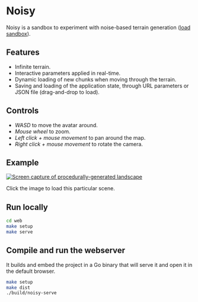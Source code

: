 # Noisy

Noisy is a sandbox to experiment with noise-based terrain generation ([load sandbox](https://mooss.github.io/noisy/acorn)).

## Features

- Infinite terrain.
- Interactive parameters applied in real-time.
- Dynamic loading of new chunks when moving through the terrain.
- Saving and loading of the application state, through URL parameters or JSON file (drag-and-drop to load).

## Controls

- *WASD* to move the avatar around.
- *Mouse wheel* to zoom.
- *Left click + mouse movement* to pan around the map.
- *Right click + mouse movement* to rotate the camera.

## Example

<a title="Open scene in browser" href="https://mooss.github.io/noisy/acorn/?q=N4IghmIFygxtoDi0QBEQBpwFsUFNNwBnFWASwCdYAbArABwrwDcyB7AVyIGUyAvAlACMAJgAcAXywAjBOBRhZEqSADqc-DBABzfITBkUACUIAtBbpWytkKCABqIZVjAAXDXLAB3Bc30UUAE19ajkAVTkAMWgABgA6ADYVMAAzKJQARSdkgAsUAGEnGU8FDmysNK1rUFtwAA8ikE0agGtYuJiAZhcAQTlq-TswNkbmkG45PqqSuwBHUblK0AHavpUxkbs_LDy7ADtCHztQ5xAArQATFAAhQhI7AE9CdzsAK0J6FAaVMq1dO1wWEMdjaWCudgIyhUfH6MxA83Wi1hNhQMMRWk2IG2IF2IAOWCOIBOKnOoHBIFuWHuICeWBeIHeDC-jV-oH-IEBIGBIFBIHJkNOAFFkTUFFd0aAABoiwbwhZaJYgFYoNZYDYobG4_EgQnErCkvkoADSdxQ6DpKEZIE-dm-WFZOhQnO5vP52WST2mKLm8tAiuVdjRarkmM1GsO0BESRJcnJABlTY9npaPigAAosuTs50oV16KFAzwHOwAKX0NpAAHl9O87AA5d3JQQgYVQ5IwmzzOwAJX0mhAABVskA.">
  <img src="doc/assets/scene1.png" alt="Screen capture of procedurally-generated landscape">
</a>

Click the image to load this particular scene.

## Run locally

```bash
cd web
make setup
make serve
```

## Compile and run the webserver

It builds and embed the project in a Go binary that will serve it and open it in the default browser.
```bash
make setup
make dist
./build/noisy-serve
```
